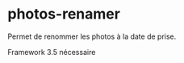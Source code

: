photos-renamer
==============
Permet de renommer les photos à la date de prise.


Framework 3.5 nécessaire
